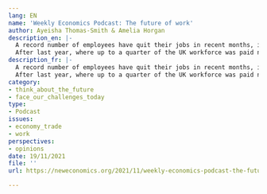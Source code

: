 ```yaml
---
lang: EN
name: 'Weekly Economics Podcast: The future of work'
author: Ayeisha Thomas-Smith & Amelia Horgan
description_en: |-
  A record number of employees have quit their jobs in recent months, in what’s been dubbed the Great Resignation. Newspapers report that it’s part of post-Covid demand for flexible working and better work life balance.
  After last year, where up to a quarter of the UK workforce was paid not to work through the furlough scheme, are we reassessing our relationship to our jobs? How does work impact our health and sense of self? And should we improve our working conditions — or try to abolish work altogether?
description_fr: |-
  A record number of employees have quit their jobs in recent months, in what’s been dubbed the Great Resignation. Newspapers report that it’s part of post-Covid demand for flexible working and better work life balance.
  After last year, where up to a quarter of the UK workforce was paid not to work through the furlough scheme, are we reassessing our relationship to our jobs? How does work impact our health and sense of self? And should we improve our working conditions — or try to abolish work altogether?
category:
- think_about_the_future
- face_our_challenges_today
type:
- Podcast
issues:
- economy_trade
- work
perspectives:
- opinions
date: 19/11/2021
file: ''
url: https://neweconomics.org/2021/11/weekly-economics-podcast-the-future-of-work

---
```

